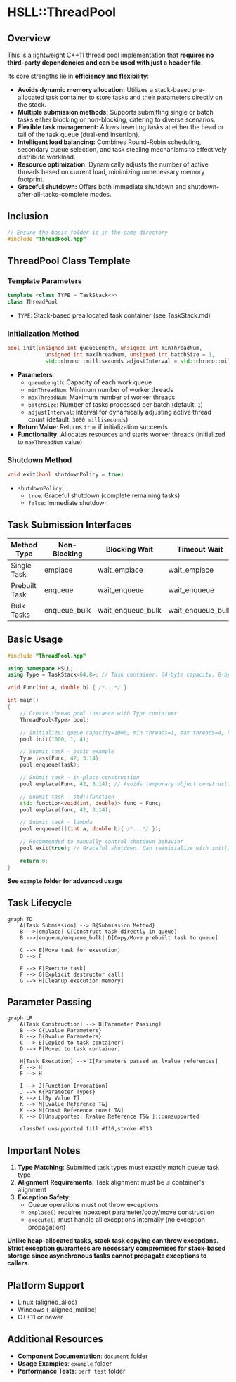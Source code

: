 # HSLL::ThreadPool

## Overview  

This is a lightweight C++11 thread pool implementation that **requires no third-party dependencies and can be used with just a header file**.  

Its core strengths lie in **efficiency and flexibility**:  
*   **Avoids dynamic memory allocation:** Utilizes a stack-based pre-allocated task container to store tasks and their parameters directly on the stack.  
*   **Multiple submission methods:** Supports submitting single or batch tasks either blocking or non-blocking, catering to diverse scenarios.  
*   **Flexible task management:** Allows inserting tasks at either the head or tail of the task queue (dual-end insertion).  
*   **Intelligent load balancing:** Combines Round-Robin scheduling, secondary queue selection, and task stealing mechanisms to effectively distribute workload.  
*   **Resource optimization:** Dynamically adjusts the number of active threads based on current load, minimizing unnecessary memory footprint.  
*   **Graceful shutdown:** Offers both immediate shutdown and shutdown-after-all-tasks-complete modes.

## Inclusion
```cpp
// Ensure the basic folder is in the same directory
#include "ThreadPool.hpp"
```

## ThreadPool Class Template

### Template Parameters
```cpp
template <class TYPE = TaskStack<>>
class ThreadPool
```
- `TYPE`: Stack-based preallocated task container (see TaskStack.md)


### Initialization Method
```cpp
bool init(unsigned int queueLength, unsigned int minThreadNum,
            unsigned int maxThreadNum, unsigned int batchSize = 1,
            std::chrono::milliseconds adjustInterval = std::chrono::milliseconds(3000))
```
- **Parameters**:  
  - `queueLength`: Capacity of each work queue  
  - `minThreadNum`: Minimum number of worker threads  
  - `maxThreadNum`: Maximum number of worker threads  
  - `batchSize`: Number of tasks processed per batch (default: `1`)  
  - `adjustInterval`: Interval for dynamically adjusting active thread count (default: `3000 milliseconds`)  
- **Return Value**: Returns `true` if initialization succeeds  
- **Functionality**: Allocates resources and starts worker threads (initialized to `maxThreadNum` value)  

### Shutdown Method
```cpp
void exit(bool shutdownPolicy = true)
```
- `shutdownPolicy`: 
  - `true`: Graceful shutdown (complete remaining tasks)
  - `false`: Immediate shutdown

## Task Submission Interfaces

| Method Type      | Non-Blocking | Blocking Wait | Timeout Wait  |
|------------------|--------------|---------------|---------------|
| Single Task      | emplace      | wait_emplace  | wait_emplace  |
| Prebuilt Task    | enqueue      | wait_enqueue  | wait_enqueue  |
| Bulk Tasks       | enqueue_bulk | wait_enqueue_bulk | wait_enqueue_bulk |

## Basic Usage
```cpp
#include "ThreadPool.hpp"

using namespace HSLL;
using Type = TaskStack<64,8>; // Task container: 64-byte capacity, 8-byte alignment

void Func(int a, double b) { /*...*/ }

int main()
{
    // Create thread pool instance with Type container
    ThreadPool<Type> pool;

    // Initialize: queue capacity=1000, min threads=1, max threads=4, batch size=1 (default)
    pool.init(1000, 1, 4); 

    // Submit task - basic example
    Type task(Func, 42, 3.14);
    pool.enqueue(task);

    // Submit task - in-place construction
    pool.emplace(Func, 42, 3.14); // Avoids temporary object construction

    // Submit task - std::function
    std::function<void(int, double)> func = Func;
    pool.emplace(func, 42, 3.14);

    // Submit task - lambda
    pool.enqueue([](int a, double b){ /*...*/ });

    // Recommended to manually control shutdown behavior
    pool.exit(true); // Graceful shutdown. Can reinitialize with init() later

    return 0;
}
```
**See `example` folder for advanced usage**

## Task Lifecycle
```mermaid
graph TD
    A[Task Submission] --> B{Submission Method}
    B -->|emplace| C[Construct task directly in queue]
    B -->|enqueue/enqueue_bulk| D[Copy/Move prebuilt task to queue]
    
    C --> E[Move task for execution]
    D --> E
    
    E --> F[Execute task]
    F --> G[Explicit destructor call]
    G --> H[Cleanup execution memory]
```

## Parameter Passing
```mermaid
graph LR
    A[Task Construction] --> B[Parameter Passing]
    B --> C{Lvalue Parameters}
    B --> D{Rvalue Parameters}
    C --> E[Copied to task container]
    D --> F[Moved to task container]
    
    H[Task Execution] --> I[Parameters passed as lvalue references]
    E --> H
    F --> H
    
    I --> J[Function Invocation]
    J --> K{Parameter Types}
    K --> L[By Value T]
    K --> M[Lvalue Reference T&]
    K --> N[Const Reference const T&]
    K --> O[Unsupported: Rvalue Reference T&& ]:::unsupported
    
    classDef unsupported fill:#f10,stroke:#333
```

## Important Notes
1. **Type Matching**: Submitted task types must exactly match queue task type
2. **Alignment Requirements**: Task alignment must be ≤ container's alignment
3. **Exception Safety**:
   - Queue operations must not throw exceptions
   - `emplace()` requires noexcept parameter/copy/move construction
   - `execute()` must handle all exceptions internally (no exception propagation)
   
**Unlike heap-allocated tasks, stack task copying can throw exceptions. Strict exception guarantees are necessary compromises for stack-based storage since asynchronous tasks cannot propagate exceptions to callers.**

## Platform Support
- Linux (aligned_alloc)
- Windows (_aligned_malloc)
- C++11 or newer

## Additional Resources
- **Component Documentation**: `document` folder
- **Usage Examples**: `example` folder
- **Performance Tests**: `perf test` folder